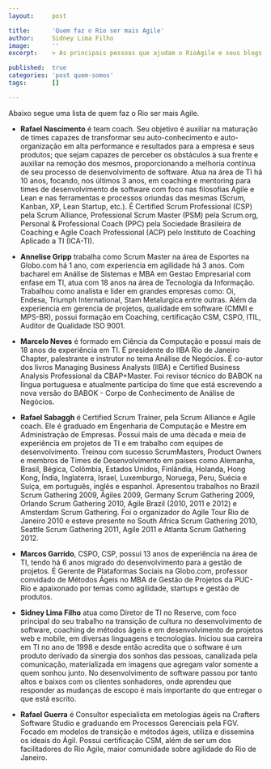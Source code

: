 ```yaml
---
layout:     post

title:      'Quem faz o Rio ser mais Agile'
author:     Sidney Lima Filho
image:      ''
excerpt:    > As principais pessoas que ajudam o RioAgile e seus blogs.

published:  true
categories: 'post quem-somos'
tags:       []

---
```


Abaixo segue uma lista de quem faz o Rio ser mais Agile.

+   **Rafael Nascimento** é team coach. Seu objetivo é auxiliar na maturação de times capazes de transformar seu auto-conhecimento e auto-organização em alta performance e resultados para a empresa e seus produtos; que sejam capazes de perceber os obstáculos à sua frente e auxiliar na remoção dos mesmos, proporcionando a melhoria contínua de seu processo de desenvolvimento de software. Atua na área de TI há 10 anos, focando, nos últimos 3 anos, em coaching e mentoring para times de desenvolvimento de software com foco nas filosofias Agile e Lean e nas ferramentas e processos oriundas das mesmas (Scrum, Kanban, XP, Lean Startup, etc.). É Certified Scrum Professional (CSP) pela Scrum Alliance, Professional Scrum Master (PSM) pela Scrum.org, Personal & Professional Coach (PPC) pela Sociedade Brasileira de Coaching e Agile Coach Professional (ACP) pelo Instituto de Coaching Aplicado a TI (ICA-TI).

+   **Annelise Gripp** trabalha como Scrum Master na área de Esportes na Globo.com há 1 ano, com experiencia em agilidade há 3 anos. Com bacharel em Análise de Sistemas e MBA em Gestao Empresarial com enfase em TI, atua com 18 anos na área de Tecnologia da Informação. Trabalhou como analista e lider em grandes empresas como: Oi, Endesa, Triumph International, Stam Metalurgica entre outras. Além da experiencia em gerencia de projetos, qualidade em software (CMMI e MPS-BR), possui formação em Coaching, certificação CSM, CSPO, ITIL, Auditor de Qualidade ISO 9001.

+   **Marcelo Neves** é formado em Ciência da Computação e possui mais de 18 anos de experiência em TI. É presidente do IIBA Rio de Janeiro Chapter, palestrante e instrutor no tema Análise de Negócios. É co-autor dos livros Managing Business Analysts (IIBA) e Certified Business Analysis Professional da CBAP+Master. Foi revisor técnico do BABOK na língua portuguesa e atualmente participa do time que está escrevendo a nova versão do BABOK - Corpo de Conhecimento de Análise de Negócios.

+   **Rafael Sabaggh** é Certified Scrum Trainer, pela Scrum Alliance e Agile coach. Ele é graduado em Engenharia de Computação e Mestre em Administração de Empresas. Possui mais de uma década e meia de experiência em projetos de TI e em trabalho com equipes de desenvolvimento. Treinou com sucesso ScrumMasters, Product Owners e membros de Times de Desenvolvimento em países como Alemanha, Brasil, Bégica, Colômbia, Estados Unidos, Finlândia, Holanda, Hong Kong, Índia, Inglaterra, Israel, Luxemburgo, Noruega, Peru, Suécia e Suíça, em português, inglês e espanhol. Apresentou trabalhos no Brazil Scrum Gathering 2009, Ágiles 2009, Germany Scrum Gathering 2009, Orlando Scrum Gathering 2010, Agile Brazil (2010, 2011 e 2012) e Amsterdam Scrum Gathering. Foi o organizador do Agile Tour Rio de Janeiro 2010 e esteve presente no South Africa Scrum Gathering 2010, Seattle Scrum Gathering 2011, Agile 2011 e Atlanta Scrum Gathering 2012.

+   **Marcos Garrido**, CSPO, CSP, possui 13 anos de experiência na área de TI, tendo há 6 anos migrado do desenvolvimento para a gestão de projetos. É Gerente de Plataformas Sociais na Globo.com, professor convidado de Métodos Ágeis no MBA de Gestão de Projetos da PUC-Rio e apaixonado por temas como agilidade, startups e gestão de produtos.

+   **Sidney Lima Filho** atua como Diretor de TI no Reserve, com foco principal do seu trabalho na transição de cultura no desenvolvimento de software, coaching de métodos ágeis e em desenvolvimento de projetos web e mobile, em diversas linguagens e tecnologias. Iniciou sua carreira em TI no ano de 1998 e desde então acredita que o software é um produto derivado da sinergia dos sonhos das pessoas, canalizada pela comunicação, materializada em imagens que agregam valor somente a quem sonhou junto. No desenvolvimento de software passou por tanto altos e baixos com os clientes sonhadores, onde aprendeu que responder as mudanças de escopo é mais importante do que entregar o que está escrito. 

+   **Rafael Guerra** é Consultor especialista em metologias ágeis na Crafters Software Studio e graduando em Processos Gerenciais pela FGV. Focado em modelos de transição e métodos ágeis, utiliza e dissemina os ideais do Ágil. Possui certificação CSM, além de ser um dos facilitadores do Rio Agile, maior comunidade sobre agilidade do Rio de Janeiro.
